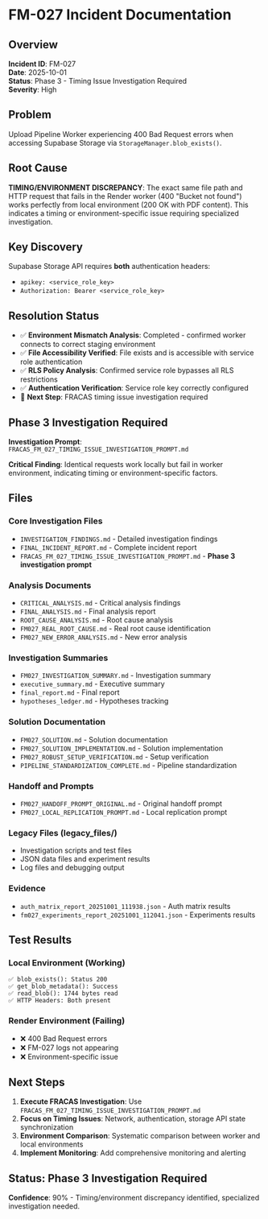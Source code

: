 # FM-027 Incident Documentation

## Overview
**Incident ID**: FM-027  
**Date**: 2025-10-01  
**Status**: Phase 3 - Timing Issue Investigation Required  
**Severity**: High  

## Problem
Upload Pipeline Worker experiencing 400 Bad Request errors when accessing Supabase Storage via `StorageManager.blob_exists()`.

## Root Cause
**TIMING/ENVIRONMENT DISCREPANCY**: The exact same file path and HTTP request that fails in the Render worker (400 "Bucket not found") works perfectly from local environment (200 OK with PDF content). This indicates a timing or environment-specific issue requiring specialized investigation.

## Key Discovery
Supabase Storage API requires **both** authentication headers:
- `apikey: <service_role_key>`
- `Authorization: Bearer <service_role_key>`

## Resolution Status
- ✅ **Environment Mismatch Analysis**: Completed - confirmed worker connects to correct staging environment
- ✅ **File Accessibility Verified**: File exists and is accessible with service role authentication
- ✅ **RLS Policy Analysis**: Confirmed service role bypasses all RLS restrictions
- ✅ **Authentication Verification**: Service role key correctly configured
- 🔄 **Next Step**: FRACAS timing issue investigation required

## Phase 3 Investigation Required
**Investigation Prompt**: `FRACAS_FM_027_TIMING_ISSUE_INVESTIGATION_PROMPT.md`

**Critical Finding**: Identical requests work locally but fail in worker environment, indicating timing or environment-specific factors.

## Files

### Core Investigation Files
- `INVESTIGATION_FINDINGS.md` - Detailed investigation findings
- `FINAL_INCIDENT_REPORT.md` - Complete incident report
- `FRACAS_FM_027_TIMING_ISSUE_INVESTIGATION_PROMPT.md` - **Phase 3 investigation prompt**

### Analysis Documents
- `CRITICAL_ANALYSIS.md` - Critical analysis findings
- `FINAL_ANALYSIS.md` - Final analysis report
- `ROOT_CAUSE_ANALYSIS.md` - Root cause analysis
- `FM027_REAL_ROOT_CAUSE.md` - Real root cause identification
- `FM027_NEW_ERROR_ANALYSIS.md` - New error analysis

### Investigation Summaries
- `FM027_INVESTIGATION_SUMMARY.md` - Investigation summary
- `executive_summary.md` - Executive summary
- `final_report.md` - Final report
- `hypotheses_ledger.md` - Hypotheses tracking

### Solution Documentation
- `FM027_SOLUTION.md` - Solution documentation
- `FM027_SOLUTION_IMPLEMENTATION.md` - Solution implementation
- `FM027_ROBUST_SETUP_VERIFICATION.md` - Setup verification
- `PIPELINE_STANDARDIZATION_COMPLETE.md` - Pipeline standardization

### Handoff and Prompts
- `FM027_HANDOFF_PROMPT_ORIGINAL.md` - Original handoff prompt
- `FM027_LOCAL_REPLICATION_PROMPT.md` - Local replication prompt

### Legacy Files (legacy_files/)
- Investigation scripts and test files
- JSON data files and experiment results
- Log files and debugging output

### Evidence
- `auth_matrix_report_20251001_111938.json` - Auth matrix results
- `fm027_experiments_report_20251001_112041.json` - Experiments results

## Test Results

### Local Environment (Working)
```
✅ blob_exists(): Status 200
✅ get_blob_metadata(): Success
✅ read_blob(): 1744 bytes read
✅ HTTP Headers: Both present
```

### Render Environment (Failing)
- ❌ 400 Bad Request errors
- ❌ FM-027 logs not appearing
- ❌ Environment-specific issue

## Next Steps
1. **Execute FRACAS Investigation**: Use `FRACAS_FM_027_TIMING_ISSUE_INVESTIGATION_PROMPT.md`
2. **Focus on Timing Issues**: Network, authentication, storage API state synchronization
3. **Environment Comparison**: Systematic comparison between worker and local environments
4. **Implement Monitoring**: Add comprehensive monitoring and alerting

## Status: Phase 3 Investigation Required
**Confidence**: 90% - Timing/environment discrepancy identified, specialized investigation needed.